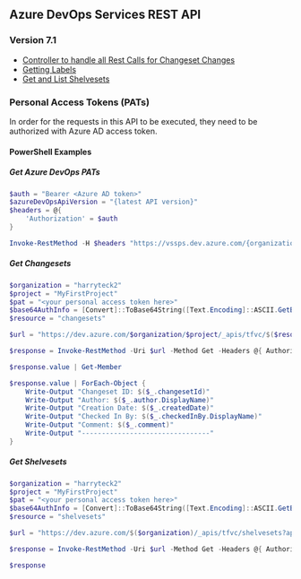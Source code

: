 ## Azure DevOps Services REST API
### Version 7.1

- [Controller to handle all Rest Calls for Changeset Changes](https://learn.microsoft.com/en-us/rest/api/azure/devops/tfvc/changesets?view=azure-devops-rest-7.1)
- [Getting Labels](https://learn.microsoft.com/en-us/rest/api/azure/devops/tfvc/labels?view=azure-devops-rest-7.1)
- [Get and List Shelvesets](https://learn.microsoft.com/en-us/rest/api/azure/devops/tfvc/shelvesets?view=azure-devops-rest-7.1)

### Personal Access Tokens (PATs)
In order for the requests in this API to be executed, they need to be authorized with Azure AD access token.

#### PowerShell Examples
##### Get Azure DevOps PATs

```powershell
$auth = "Bearer <Azure AD token>"
$azureDevOpsApiVersion = "{latest API version}"
$headers = @{
    'Authorization' = $auth
}

Invoke-RestMethod -H $headers "https://vssps.dev.azure.com/{organization}/_apis/Tokens/Pats?api-version=$azureDevOpsApiVersion"
```
##### Get Changesets
```powershell
$organization = "harryteck2"
$project = "MyFirstProject"
$pat = "<your personal access token here>"
$base64AuthInfo = [Convert]::ToBase64String([Text.Encoding]::ASCII.GetBytes(":$($pat)"))
$resource = "changesets"

$url = "https://dev.azure.com/$organization/$project/_apis/tfvc/$($resource)?api-version=7.0"

$response = Invoke-RestMethod -Uri $url -Method Get -Headers @{ Authorization = ("Basic {0}" -f $base64AuthInfo)}

$response.value | Get-Member

$response.value | ForEach-Object {
    Write-Output "Changeset ID: $($_.changesetId)"
    Write-Output "Author: $($_.author.DisplayName)"
    Write-Output "Creation Date: $($_.createdDate)"
    Write-Output "Checked In By: $($_.checkedInBy.DisplayName)"
    Write-Output "Comment: $($_.comment)"
    Write-Output "--------------------------------"
}


```

##### Get Shelvesets
```powershell
$organization = "harryteck2"
$project = "MyFirstProject"
$pat = "<your personal access token here>"
$base64AuthInfo = [Convert]::ToBase64String([Text.Encoding]::ASCII.GetBytes(":$($pat)"))
$resource = "shelvesets"

$url = "https://dev.azure.com/$($organization)/_apis/tfvc/shelvesets?api-version=7.1"

$response = Invoke-RestMethod -Uri $url -Method Get -Headers @{ Authorization = ("Basic {0}" -f $base64AuthInfo)}

$response

```